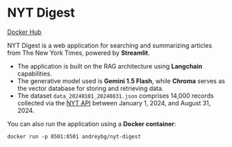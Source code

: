 # NYT Digest

[Docker Hub](https://hub.docker.com/repository/docker/andreybg/nyt-digest/general)


NYT Digest is a web application for searching and summarizing articles from The New York Times, powered by **Streamlit**. 
- The application is built on the RAG architecture using **Langchain** capabilities.
- The generative model used is **Gemini 1.5 Flash**, while **Chroma** serves as the vector database for storing and retrieving data.
- The dataset ```data_20240101_20240831.json``` comprises 14,000 records collected via the [NYT API](https://developer.nytimes.com/apis) between January 1, 2024, and August 31, 2024.


You can also run the application using a **Docker container**:

```docker run -p 8501:8501 andreybg/nyt-digest```
